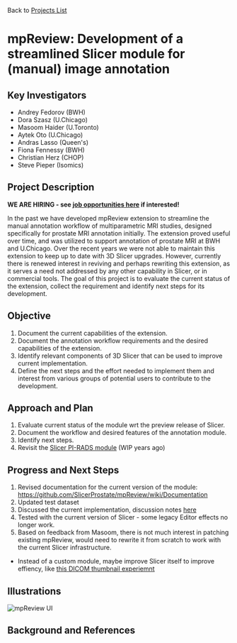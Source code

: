 Back to [Projects List](../../README.md#ProjectsList)

# mpReview: Development of a streamlined Slicer module for (manual) image annotation

## Key Investigators

- Andrey Fedorov (BWH)
- Dora Szasz (U.Chicago)
- Masoom Haider (U.Toronto)
- Aytek Oto (U.Chicago)
- Andras Lasso (Queen's)
- Fiona Fennessy (BWH)
- Christian Herz (CHOP)
- Steve Pieper (Isomics)

## Project Description

**WE ARE HIRING - see [job opportunities here](https://spl.harvard.edu/join-us) if interested!**

In the past we have developed mpReview extension to streamline the manual annotation workflow of multiparametric MRI studies, designed specifically for prostate MRI annotation initially. The extension proved useful over time, and was utilized to support annotation of prostate MRI at BWH and U.Chicago. Over the recent years we were not able to maintain this extension to keep up to date with 3D Slicer upgrades. However, currently there is renewed interest in reviving and perhaps rewriting this extension, as it serves a need not addressed by any other capability in Slicer, or in commercial tools. The goal of this project is to evaluate the current status of the extension, collect the requirement and identify next steps for its development.

## Objective

<!-- Describe here WHAT you would like to achieve (what you will have as end result). -->

1. Document the current capabilities of the extension.
2. Document the annotation workflow requirements and the desired capabilities of the extension.
3. Identify relevant components of 3D Slicer that can be used to improve current implementation.
4. Define the next steps and the effort needed to implement them and interest from various groups of potential users to contribute to the development.

## Approach and Plan

<!-- Describe here HOW you would like to achieve the objectives stated above. -->

1. Evaluate current status of the module wrt the preview release of Slicer.
2. Document the workflow and desired features of the annotation module.
3. Identify next steps.
4. Revisit the [Slicer PI-RADS module](https://github.com/SlicerProstate/SlicerPIRADS) (WIP years ago)

## Progress and Next Steps

<!-- Update this section as you make progress, describing of what you have ACTUALLY DONE. If there are specific steps that you could not complete then you can describe them here, too. -->
1. Revised documentation for the current version of the module: https://github.com/SlicerProstate/mpReview/wiki/Documentation
2. Updated test dataset
3. Discussed the current implementation, discussion notes [here](https://docs.google.com/document/d/1f6gXrl-u1mkMPVfLLT4oLHwPS8sZp48ent-qyWPzDMk/edit)
4. Tested with the current version of Slicer - some legacy Editor effects no longer work.
5. Based on feedback from Masoom, there is not much interest in patching existing mpReview, would need to rewrite it from scratch to work with the current Slicer infrastructure.
  * Instead of a custom module, maybe improve Slicer itself to improve effiency, like [this DICOM thumbnail experiemnt](https://github.com/commontk/CTK/pull/979)


## Illustrations

<!-- Add pictures and links to videos that demonstrate what has been accomplished.
![Description of picture](Example2.jpg)
![Some more images](Example2.jpg)
-->

![mpReview UI](mpReview_screenshot.jpg)

## Background and References

<!-- If you developed any software, include link to the source code repository. If possible, also add links to sample data, and to any relevant publications. -->
